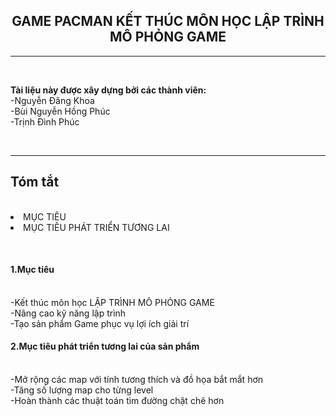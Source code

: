 
<center><H2>    GAME PACMAN KẾT THÚC MÔN HỌC LẬP TRÌNH MÔ PHỎNG GAME</H2></center>
<hr/></br>
<strong><p>Tài liệu này được xây dựng bởi các thành viên:</br></strong>
                      -Nguyễn Đăng Khoa</br>
                      -Bùi Nguyễn Hồng Phúc</br>
 	                    -Trịnh Đình Phúc</p></br>
<hr/>
<p><H2>Tóm tắt</H2><br/>
<li> MỤC TIÊU  </li>
<li> MỤC TIÊU PHÁT TRIỂN TƯƠNG LAI</li>
 </p><br/>
 
 <p><H4>1.Mục tiêu</H4><br/>
     -Kết thúc môn học LẬP TRÌNH MÔ PHỎNG GAME<br/>
     -Nâng cao kỹ năng lập trình <br/>
     -Tạo sản phẩm Game phục vụ lợi ích giải trí <br/>
  </p>
<p><H4>2.Mục tiêu phát triển tương lai của sản phẩm </H4><br/>
     -Mở rộng các map với tính tương thích và đồ họa bắt mắt hơn<br/>
     -Tăng số lượng map cho từng level <br/>
     -Hoàn thành các thuật toán tìm đường chặt chẽ hơn <br/>
  </p>
